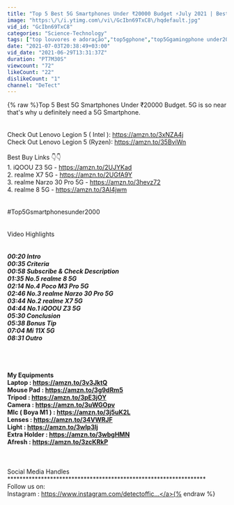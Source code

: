 ```yaml
---
title: "Top 5 Best 5G Smartphones Under ₹20000 Budget ⚡July 2021 | Best Value For Money"
image: "https:\/\/i.ytimg.com\/vi\/GcIbn69TxC8\/hqdefault.jpg"
vid_id: "GcIbn69TxC8"
categories: "Science-Technology"
tags: ["top louvores e adoração","top5gphone","top5Ggamingphone under2000inindia"]
date: "2021-07-03T20:38:49+03:00"
vid_date: "2021-06-29T13:31:37Z"
duration: "PT7M30S"
viewcount: "72"
likeCount: "22"
dislikeCount: "1"
channel: "DeTect"
---
```

{% raw %}Top 5 Best 5G Smartphones Under ₹20000 Budget. 5G is so near that's why u definitely need a 5G Smartphone.<br /><br /><br />Check Out Lenovo Legion 5 ( Intel ): <a rel="nofollow" target="blank" href="https://amzn.to/3xNZA4j">https://amzn.to/3xNZA4j</a><br />Check Out Lenovo Legion 5 (Ryzen): <a rel="nofollow" target="blank" href="https://amzn.to/35BviWn">https://amzn.to/35BviWn</a><br /><br />Best Buy Links 👇👇<br />1. iQOOU Z3 5G - <a rel="nofollow" target="blank" href="https://amzn.to/2UJYKad">https://amzn.to/2UJYKad</a> <br />2. realme X7 5G - <a rel="nofollow" target="blank" href="https://amzn.to/2UGfA9Y">https://amzn.to/2UGfA9Y</a><br />3. realme Narzo 30 Pro 5G - <a rel="nofollow" target="blank" href="https://amzn.to/3hevz72">https://amzn.to/3hevz72</a><br />4. realme 8 5G - <a rel="nofollow" target="blank" href="https://amzn.to/3Al4jwm">https://amzn.to/3Al4jwm</a><br /><br /><br />#Top5Gsmartphonesunder2000<br /><br /><br />Video Highlights<br />***************************************************************<br /><br />00:20 Intro<br />00:35  Criteria<br />00:58  Subscribe &amp; Check Description <br />01:35 No.5 realme 8 5G<br />02:14 No.4 Poco M3 Pro 5G<br />02:46 No.3 realme Narzo 30 Pro 5G<br />03:44 No.2 realme X7 5G<br />04:44 No.1 iQOOU Z3 5G<br />05:30 Conclusion<br />05:38 Bonus Tip<br />07:04 Mi 11X 5G<br />08:31 Outro<br /><br />***************************************************************<br /><br />**************************************************<br />My Equipments <br />Laptop : <a rel="nofollow" target="blank" href="https://amzn.to/3v3JktQ">https://amzn.to/3v3JktQ</a><br />Mouse Pad : <a rel="nofollow" target="blank" href="https://amzn.to/3g9dRm5">https://amzn.to/3g9dRm5</a><br />Tripod : <a rel="nofollow" target="blank" href="https://amzn.to/3pE3jOY">https://amzn.to/3pE3jOY</a><br />Camera : <a rel="nofollow" target="blank" href="https://amzn.to/3uWGOpv">https://amzn.to/3uWGOpv</a><br />MIc ( Boya M1 ) : <a rel="nofollow" target="blank" href="https://amzn.to/3j5uK2L">https://amzn.to/3j5uK2L</a><br />Lenses : <a rel="nofollow" target="blank" href="https://amzn.to/34VWRJF">https://amzn.to/34VWRJF</a><br />Light : <a rel="nofollow" target="blank" href="https://amzn.to/3wlp3lj">https://amzn.to/3wlp3lj</a><br />Extra Holder : <a rel="nofollow" target="blank" href="https://amzn.to/3wbgHMN">https://amzn.to/3wbgHMN</a><br />Afresh : <a rel="nofollow" target="blank" href="https://amzn.to/3zcKRkP">https://amzn.to/3zcKRkP</a><br /><br />**************************************************<br /><br />Social Media Handles<br />*****************************************************************<br />Follow us on:<br />Instagram : <a rel="nofollow" target="blank" href="https://www.instagram.com/detectoffic...">https://www.instagram.com/detectoffic...</a>{% endraw %}
